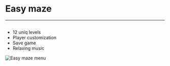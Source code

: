 # Easy maze

---

##

- 12 uniq levels
- Player customization
- Save game
- Relaxing music

![Easy maze menu](https://cdn.discordapp.com/attachments/740266880081854535/1068878235137478726/easy-maze-menu.jpg)
